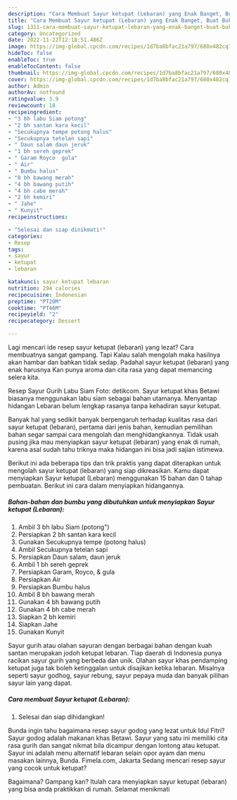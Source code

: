 ```yaml
---
description: "Cara Membuat Sayur ketupat (Lebaran) yang Enak Banget, Buat Buka Puasa}"
title: "Cara Membuat Sayur ketupat (Lebaran) yang Enak Banget, Buat Buka Puasa}"
slug: 1311-cara-membuat-sayur-ketupat-lebaran-yang-enak-banget-buat-buka-puasa
category: Uncategorized
date: 2022-11-22T12:18:51.486Z
image: https://img-global.cpcdn.com/recipes/1d7ba8bfac21a797/680x482cq70/sayur-ketupat-lebaran-foto-resep-utama.jpg
hideToc: false
enableToc: true
enableTocContent: false
thumbnail: https://img-global.cpcdn.com/recipes/1d7ba8bfac21a797/680x482cq70/sayur-ketupat-lebaran-foto-resep-utama.jpg
cover: https://img-global.cpcdn.com/recipes/1d7ba8bfac21a797/680x482cq70/sayur-ketupat-lebaran-foto-resep-utama.jpg
author: Admin
authorAv: notfound
ratingvalue: 3.9
reviewcount: 18
recipeingredient:
- "3 bh labu Siam potong"
- "2 bh santan kara kecil"
- "Secukupnya tempe potong halus"
- "Secukupnya tetelan sapi"
- " Daun salam daun jeruk"
- "1 bh sereh geprek"
- " Garam Royco  gula"
- " Air"
- " Bumbu halus"
- "8 bh bawang merah"
- "4 bh bawang putih"
- "4 bh cabe merah"
- "2 bh kemiri"
- " Jahe"
- " Kunyit"
recipeinstructions:

- "Selesai dan siap dinikmati!"
categories:
- Resep
tags:
- sayur
- ketupat
- lebaran

katakunci: sayur ketupat lebaran 
nutrition: 294 calories
recipecuisine: Indonesian
preptime: "PT20M"
cooktime: "PT46M"
recipeyield: "2"
recipecategory: Dessert

---
```



Lagi mencari ide resep sayur ketupat (lebaran) yang lezat? Cara membuatnya sangat gampang. Tapi Kalau salah mengolah maka hasilnya akan hambar dan bahkan tidak sedap. Padahal sayur ketupat (lebaran) yang enak harusnya Kan punya aroma dan cita rasa yang dapat memancing selera kita.


Resep Sayur Gurih Labu Siam Foto: detikcom. Sayur ketupat khas Betawi biasanya menggunakan labu siam sebagai bahan utamanya. Menyantap hidangan Lebaran belum lengkap rasanya tanpa kehadiran sayur ketupat.

Banyak hal yang sedikit banyak berpengaruh terhadap kualitas rasa dari sayur ketupat (lebaran), pertama dari jenis bahan, kemudian pemilihan bahan segar sampai cara mengolah dan menghidangkannya. Tidak usah pusing jika mau menyiapkan sayur ketupat (lebaran) yang enak di rumah, karena asal sudah tahu triknya maka hidangan ini bisa jadi sajian istimewa.


Berikut ini ada beberapa tips dan trik praktis yang dapat diterapkan untuk mengolah sayur ketupat (lebaran) yang siap dikreasikan. Kamu dapat menyiapkan Sayur ketupat (Lebaran) menggunakan 15 bahan dan 0 tahap pembuatan. Berikut ini cara dalam menyiapkan hidangannya.

<!--inarticleads1-->

##### Bahan-bahan dan bumbu yang dibutuhkan untuk menyiapkan Sayur ketupat (Lebaran):

1. Ambil 3 bh labu Siam (potong&#34;)
1. Persiapkan 2 bh santan kara kecil
1. Gunakan Secukupnya tempe (potong halus)
1. Ambil Secukupnya tetelan sapi
1. Persiapkan  Daun salam, daun jeruk
1. Ambil 1 bh sereh geprek
1. Persiapkan  Garam, Royco, &amp; gula
1. Persiapkan  Air
1. Persiapkan  Bumbu halus
1. Ambil 8 bh bawang merah
1. Gunakan 4 bh bawang putih
1. Gunakan 4 bh cabe merah
1. Siapkan 2 bh kemiri
1. Siapkan  Jahe
1. Gunakan  Kunyit


Sayur gurih atau olahan sayuran dengan berbagai bahan dengan kuah santan merupakan jodoh ketupat lebaran. Tiap daerah di Indonesia punya racikan sayur gurih yang berbeda dan unik. Olahan sayur khas pendamping ketupat juga tak boleh ketinggalan untuk disajikan ketika lebaran. Misalnya seperti sayur godhog, sayur rebung, sayur pepaya muda dan banyak pilihan sayur lain yang dapat. 

<!--inarticleads2-->

##### Cara membuat Sayur ketupat (Lebaran):


1. Selesai dan siap dihidangkan!

Bunda ingin tahu bagaimana resep sayur godog yang lezat untuk Idul Fitri? Sayur godog adalah makanan khas Betawi. Sayur yang satu ini memiliki cita rasa gurih dan sangat nikmat bila dicampur dengan lontong atau ketupat. Sayur ini adalah menu alternatif lebaran selain opor ayam dan menu masakan lainnya, Bunda. Fimela.com, Jakarta Sedang mencari resep sayur yang cocok untuk ketupat? 

Bagaimana? Gampang kan? Itulah cara menyiapkan sayur ketupat (lebaran) yang bisa anda praktikkan di rumah. Selamat menikmati
